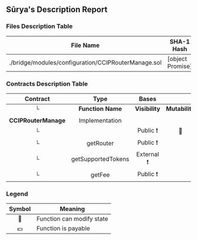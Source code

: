 ## Sūrya's Description Report

### Files Description Table


|  File Name  |  SHA-1 Hash  |
|-------------|--------------|
| ./bridge/modules/configuration/CCIPRouterManage.sol | [object Promise] |


### Contracts Description Table


|  Contract  |         Type        |       Bases      |                  |                 |
|:----------:|:-------------------:|:----------------:|:----------------:|:---------------:|
|     └      |  **Function Name**  |  **Visibility**  |  **Mutability**  |  **Modifiers**  |
||||||
| **CCIPRouterManage** | Implementation |  |||
| └ | <Constructor> | Public ❗️ | 🛑  |NO❗️ |
| └ | getRouter | Public ❗️ |   |NO❗️ |
| └ | getSupportedTokens | External ❗️ |   |NO❗️ |
| └ | getFee | Public ❗️ |   |NO❗️ |


### Legend

|  Symbol  |  Meaning  |
|:--------:|-----------|
|    🛑    | Function can modify state |
|    💵    | Function is payable |
